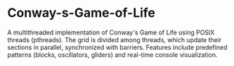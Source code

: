 # Conway-s-Game-of-Life
A multithreaded implementation of Conway's Game of Life using POSIX threads (pthreads). The grid is divided among threads, which update their sections in parallel, synchronized with barriers. Features include predefined patterns (blocks, oscillators, gliders) and real-time console visualization.
